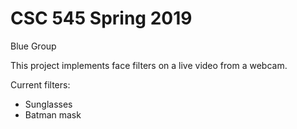 # CSC 545 Spring 2019
Blue Group

This project implements face filters on a live video from a webcam.

Current filters:
* Sunglasses
* Batman mask
